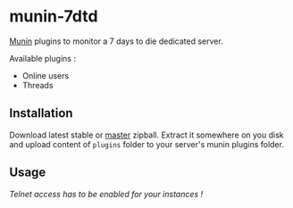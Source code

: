 munin-7dtd
==========

[Munin](http://munin-monitoring.org) plugins to monitor a 7 days to die dedicated server.

Available plugins :

* Online users
* Threads


Installation
------------

Download latest stable or [master](//github.com/pygillier/munin-7dtd/archive/master.zip) zipball. Extract it somewhere on you disk and upload content of `plugins` folder to your server's munin plugins folder.

Usage
-----

_Telnet access has to be enabled for your instances !_
